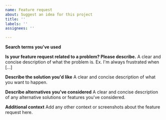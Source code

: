 ```yaml
---
name: Feature request
about: Suggest an idea for this project
title: ''
labels: ''
assignees: ''

---
```

**Search terms you've used**

<!-- What search terms have you used to check whether this feature has been requested before? -->
**Is your feature request related to a problem? Please describe.**
A clear and concise description of what the problem is. Ex. I'm always frustrated when [...]

**Describe the solution you'd like**
A clear and concise description of what you want to happen.

**Describe alternatives you've considered**
A clear and concise description of any alternative solutions or features you've considered.

**Additional context**
Add any other context or screenshots about the feature request here.
